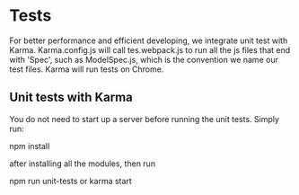 # Tests

For better performance and efficient developing, we integrate unit test with Karma. Karma.config.js will call tes.webpack.js to run all the js files that end with 'Spec', such as ModelSpec.js, which is the convention we name our test files. Karma will run tests on Chrome.

## Unit tests with Karma

You do not need to start up a server before running the unit tests. Simply run:

npm install

after installing all the modules, then run

npm run unit-tests or karma start
